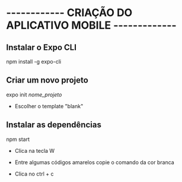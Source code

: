 # ------------ CRIAÇÃO DO APLICATIVO MOBILE -------------

## Instalar o Expo CLI

npm install -g expo-cli

## Criar um novo projeto

expo init *nome_projeto*

- Escolher o template "blank"

## Instalar as dependências

npm start 

- Clica na tecla W

- Entre algumas códigos amarelos copie o comando da cor branca

- Clica no ctrl + c




